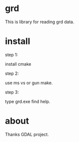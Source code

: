 grd
====

This is library for reading grd data.

install
=======
step 1:

install cmake

step 2:

use ms vs or gun make.

step 3:

type grd.exe find help.

about
=====
Thanks GDAL project.
